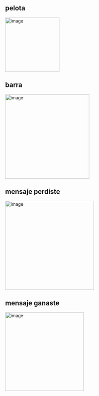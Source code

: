 ## pelota

<img width="174" alt="image" src="https://github.com/escuelaDeCodigoMargaritaMaza/Pensamiento_computacional/assets/91554777/4a88abb8-80ab-4d55-9325-99e88913fa41">

## barra

<img width="270" alt="image" src="https://github.com/escuelaDeCodigoMargaritaMaza/Pensamiento_computacional/assets/91554777/d340f65f-a1a9-40bd-b80b-c7f05e9b2311">

## mensaje perdiste

<img width="285" alt="image" src="https://github.com/escuelaDeCodigoMargaritaMaza/Pensamiento_computacional/assets/91554777/30daa842-e93b-4aea-924b-cfdfa5fd8cd2">
 
 ## mensaje ganaste

 <img width="252" alt="image" src="https://github.com/escuelaDeCodigoMargaritaMaza/Pensamiento_computacional/assets/91554777/96f658d2-7a01-4d29-ac4c-1a669aa7cc15">
